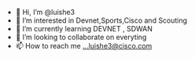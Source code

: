 - 👋 Hi, I’m @luishe3
- 👀 I’m interested in Devnet,Sports,Cisco and Scouting
- 🌱 I’m currently learning DEVNET , SDWAN
- 💞️ I’m looking to collaborate on everyting
- 📫 How to reach me ...luishe3@cisco.com

<!---
luishe3/luishe3 is a ✨ special ✨ repository because its `README.md` (this file) appears on your GitHub profile.
You can click the Preview link to take a look at your changes.
--->
